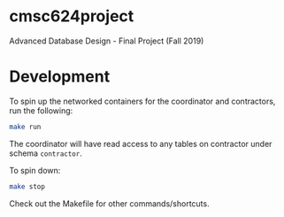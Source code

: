 # cmsc624project
Advanced Database Design - Final Project (Fall 2019)

# Development
To spin up the networked containers for the coordinator and contractors, run the following:
```bash
make run
```
The coordinator will have read access to any tables on contractor under schema `contractor`.

To spin down:
```bash
make stop
```

Check out the Makefile for other commands/shortcuts.